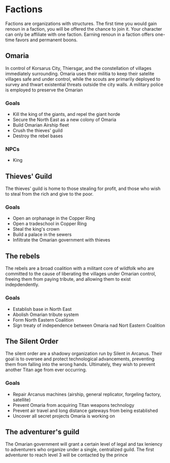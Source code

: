 # Factions
Factions are organizations with structures. The first time you would gain renoun in a faction, you will be offered the chance to join it. Your character can only be affiliate with one faction. Earning renoun in a faction offers one-time favors and permanent boons.

## Omaria
In control of Korsarus City, Thiersgar, and the constellation of villages immediately surrounding. Omaria uses their militia to keep their satelite villages safe and under control, while the scouts are primarily deployed to survey and thwart existential threats outside the city walls. A military police is employed to preserve the Omarian

### Goals
- Kill the king of the giants, and repel the giant horde
- Secure the North East as a new colony of Omaria
- Build Omarian Airship fleet
- Crush the thieves' guild
- Destroy the rebel bases

### NPCs
- King

## Thieves' Guild
The thieves' guild is home to those stealing for profit, and those who wish to steal from the rich and give to the poor.

### Goals
- Open an orphanage in the Copper Ring
- Open a tradeschool in Copper Ring
- Steal the king's crown
- Build a palace in the sewers
- Infiltrate the Omarian government with thieves

## The rebels
The rebels are a broad coalition with a militant core of wildfolk who are committed to the cause of liberating the villages under Omarian control, freeing them from paying tribute, and allowing them to exist indepdendently.

### Goals
- Establish base in North East
- Abolish Omarian tribute system
- Form North Eastern Coalition
- Sign treaty of independence between Omaria nad Nort Eastern Coalition

## The Silent Order
The silent order are a shadowy organization run by Silent in Arcanus. Their goal is to oversee and protect technological advancements, preventing them from falling into the wrong hands. Ultimately, they wish to prevent another Titan age from ever occurring.

### Goals
- Repair Arcanus machines (airship, general replicator, forgeling factory, satellite)
- Prevent Omaria from acquiring Titan weapons technology
- Prevent air travel and long distance gateways from being established
- Uncover all secret projects Omaria is working on

## The adventurer's guild
The Omarian government will grant a certain level of legal and tax leniency to adventurers who organize under a single, centralized guild.
The first adventurer to reach level 3 will be contacted by the prince
